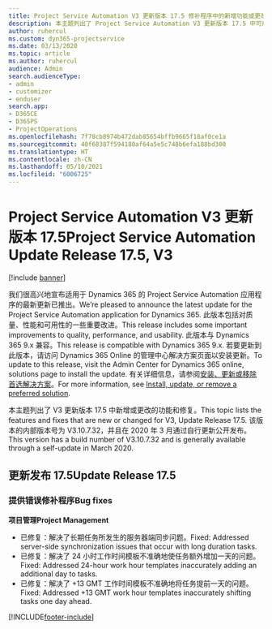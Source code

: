 ```yaml
---
title: Project Service Automation V3 更新版本 17.5 修补程序中的新增功能或更改
description: 本主题列出了 Project Service Automation V3 更新版本 17.5 中可用的功能和修复。
author: ruhercul
ms.custom: dyn365-projectservice
ms.date: 03/13/2020
ms.topic: article
ms.author: ruhercul
audience: Admin
search.audienceType:
- admin
- customizer
- enduser
search.app:
- D365CE
- D365PS
- ProjectOperations
ms.openlocfilehash: 7f78cb8974b472dab85654bffb9665f18af0ce1a
ms.sourcegitcommit: 40f68387f594180af64a5e5c748b6efa188bd300
ms.translationtype: HT
ms.contentlocale: zh-CN
ms.lasthandoff: 05/10/2021
ms.locfileid: "6006725"
---
```

# <a name="project-service-automation-update-release-175-v3"></a><span data-ttu-id="06313-103">Project Service Automation V3 更新版本 17.5</span><span class="sxs-lookup"><span data-stu-id="06313-103">Project Service Automation Update Release 17.5, V3</span></span>

[!include [banner](../includes/psa-now-project-operations.md)]

<span data-ttu-id="06313-104">我们很高兴地宣布适用于 Dynamics 365 的 Project Service Automation 应用程序的最新更新已推出。</span><span class="sxs-lookup"><span data-stu-id="06313-104">We’re pleased to announce the latest update for the Project Service Automation application for Dynamics 365.</span></span> <span data-ttu-id="06313-105">此版本包括对质量、性能和可用性的一些重要改进。</span><span class="sxs-lookup"><span data-stu-id="06313-105">This release includes some important improvements to quality, performance, and usability.</span></span>  <span data-ttu-id="06313-106">此版本与 Dynamics 365 9.x 兼容。</span><span class="sxs-lookup"><span data-stu-id="06313-106">This release is compatible with Dynamics 365 9.x.</span></span> <span data-ttu-id="06313-107">若要更新到此版本，请访问 Dynamics 365 Online 的管理中心解决方案页面以安装更新。</span><span class="sxs-lookup"><span data-stu-id="06313-107">To update to this release, visit the Admin Center for Dynamics 365 online, solutions page to install the update.</span></span> <span data-ttu-id="06313-108">有关详细信息，请参阅[安装、更新或移除首选解决方案](/power-platform/admin/install-remove-preferred-solution)。</span><span class="sxs-lookup"><span data-stu-id="06313-108">For more information, see [Install, update, or remove a preferred solution](/power-platform/admin/install-remove-preferred-solution).</span></span>

<span data-ttu-id="06313-109">本主题列出了 V3 更新版本 17.5 中新增或更改的功能和修复。</span><span class="sxs-lookup"><span data-stu-id="06313-109">This topic lists the features and fixes that are new or changed for V3, Update Release 17.5.</span></span> <span data-ttu-id="06313-110">该版本的内部版本号为 V3.10.7.32，并且在 2020 年 3 月通过自行更新公开发布。</span><span class="sxs-lookup"><span data-stu-id="06313-110">This version has a build number of V3.10.7.32 and is generally available through a self-update in March 2020.</span></span>


## <a name="update-release-175"></a><span data-ttu-id="06313-111">更新发布 17.5</span><span class="sxs-lookup"><span data-stu-id="06313-111">Update Release 17.5</span></span>

### <a name="bug-fixes"></a><span data-ttu-id="06313-112">提供错误修补程序</span><span class="sxs-lookup"><span data-stu-id="06313-112">Bug fixes</span></span>


<span data-ttu-id="06313-113">**项目管理**</span><span class="sxs-lookup"><span data-stu-id="06313-113">**Project Management**</span></span>

- <span data-ttu-id="06313-114">已修复：解决了长期任务所发生的服务器端同步问题。</span><span class="sxs-lookup"><span data-stu-id="06313-114">Fixed: Addressed server-side synchronization issues that occur with long duration tasks.</span></span>
- <span data-ttu-id="06313-115">已修复：解决了 24 小时工作时间模板不准确地使任务额外增加一天的问题。</span><span class="sxs-lookup"><span data-stu-id="06313-115">Fixed: Addressed 24-hour work hour templates inaccurately adding an additional day to tasks.</span></span>
- <span data-ttu-id="06313-116">已修复：解决了 +13 GMT 工作时间模板不准确地将任务提前一天的问题。</span><span class="sxs-lookup"><span data-stu-id="06313-116">Fixed: Addressed +13 GMT work hour templates inaccurately shifting tasks one day ahead.</span></span>



[!INCLUDE[footer-include](../includes/footer-banner.md)]